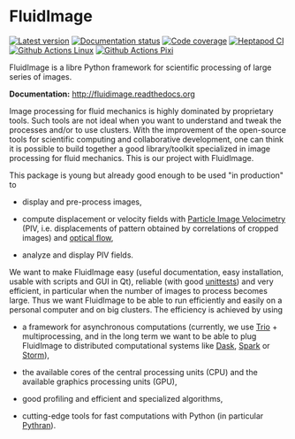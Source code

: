 FluidImage
==========

[![Latest version](https://img.shields.io/pypi/v/fluidimage.svg)](https://pypi.python.org/pypi/fluidimage/)
[![Documentation status](https://readthedocs.org/projects/fluidimage/badge/?version=latest)](http://fluidimage.readthedocs.org)
[![Code coverage](https://codecov.io/gh/fluiddyn/fluidimage/branch/branch%2Fdefault/graph/badge.svg)](https://codecov.io/gh/fluiddyn/fluidimage/branch/branch%2Fdefault/)
[![Heptapod CI](https://foss.heptapod.net/fluiddyn/fluidimage/badges/branch/default/pipeline.svg)](https://foss.heptapod.net/fluiddyn/fluidimage/-/pipelines)
[![Github Actions Linux](https://github.com/fluiddyn/fluidimage/actions/workflows/ci-linux.yml/badge.svg?branch=branch/default)](https://github.com/fluiddyn/fluidimage/actions/workflows/ci-linux.yml)
[![Github Actions Pixi](https://github.com/fluiddyn/fluidimage/actions/workflows/ci-pixi.yml/badge.svg?branch=branch/default)](https://github.com/fluiddyn/fluidimage/actions/workflows/ci-pixi.yml)

FluidImage is a libre Python framework for scientific processing of
large series of images.

**Documentation:** <http://fluidimage.readthedocs.org>

Image processing for fluid mechanics is highly dominated by proprietary
tools. Such tools are not ideal when you want to understand and tweak
the processes and/or to use clusters. With the improvement of the
open-source tools for scientific computing and collaborative
development, one can think it is possible to build together a good
library/toolkit specialized in image processing for fluid mechanics.
This is our project with FluidImage.

This package is young but already good enough to be used "in
production" to

- display and pre-process images,

- compute displacement or velocity fields with [Particle Image
  Velocimetry](https://en.wikipedia.org/wiki/Particle_image_velocimetry%20(PIV))
  (PIV, i.e. displacements of pattern obtained by correlations of
  cropped images) and [optical
  flow](https://en.wikipedia.org/wiki/Optical_flow),

- analyze and display PIV fields.

We want to make FluidImage easy (useful documentation, easy
installation, usable with scripts and GUI in Qt), reliable (with good
[unittests](https://codecov.io/gh/fluiddyn/fluidimage/)) and very
efficient, in particular when the number of images to process becomes
large. Thus we want FluidImage to be able to run efficiently and easily
on a personal computer and on big clusters. The efficiency is achieved
by using

- a framework for asynchronous computations (currently, we use
  [Trio](https://trio.readthedocs.io) + multiprocessing, and in the
  long term we want to be able to plug FluidImage to distributed
  computational systems like [Dask](http://dask.pydata.org),
  [Spark](https://spark.apache.org/) or
  [Storm](http://storm.apache.org/)),

- the available cores of the central processing units (CPU) and the
  available graphics processing units (GPU),

- good profiling and efficient and specialized algorithms,

- cutting-edge tools for fast computations with Python (in particular
  [Pythran](https://pythonhosted.org/pythran/)).
